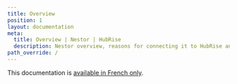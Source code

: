 ```yaml
---
title: Overview
position: 1
layout: documentation
meta:
  title: Overview | Nestor | HubRise
  description: Nestor overview, reasons for connecting it to HubRise and summary of integrated features. Synchronise data between your EPOS and your apps.
path_override: /
---
```


This documentation is [available in French only](/fr/apps/nestor).
